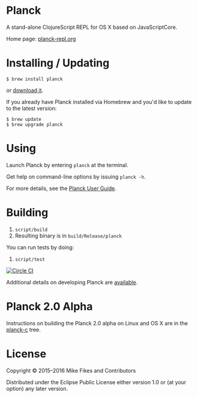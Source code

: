 # Planck

A stand-alone ClojureScript REPL for OS X based on JavaScriptCore.

Home page: [planck-repl.org](http://planck-repl.org)

# Installing / Updating

```
$ brew install planck
```

or [download it](http://planck-repl.org/download.html).

If you already have Planck installed via Homebrew and you'd like to update to the latest version:

```
$ brew update
$ brew upgrade planck
```

# Using

Launch Planck by entering `planck` at the terminal.

Get help on command-line options by issuing `planck -h`.

For more details, see the [Planck User Guide](http://planck-repl.org/guide.html).

# Building 

1. `script/build`
2. Resulting binary is in `build/Release/planck`

You can run tests by doing:

1. `script/test`

[![Circle CI](https://circleci.com/gh/mfikes/planck.svg?style=svg)](https://circleci.com/gh/mfikes/planck)

Additional details on developing Planck are [available](https://github.com/mfikes/planck/wiki/Development).

# Planck 2.0 Alpha

Instructions on building the Planck 2.0 alpha on Linux and OS X are in the [planck-c](https://github.com/mfikes/planck/tree/master/planck-c) tree.

# License

Copyright © 2015–2016 Mike Fikes and Contributors

Distributed under the Eclipse Public License either version 1.0 or (at your option) any later version.
